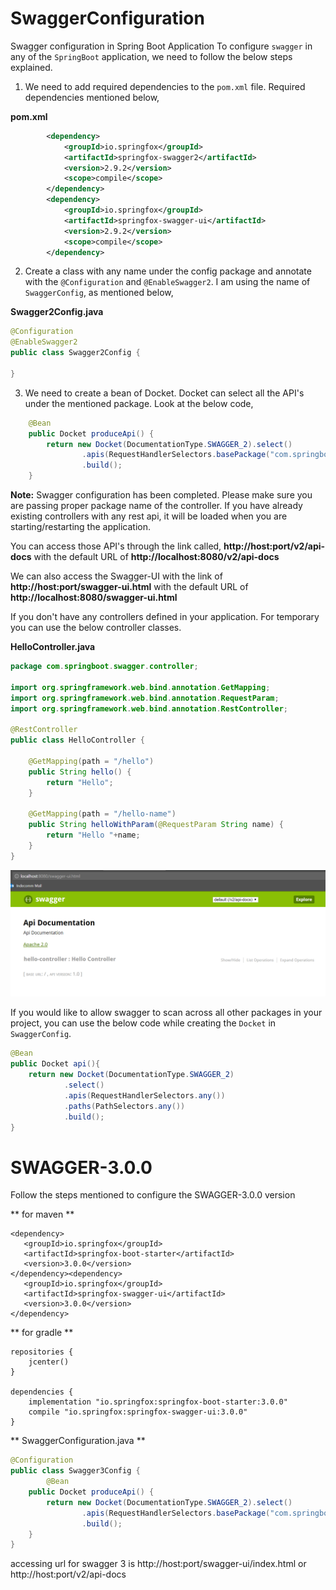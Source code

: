 # SwaggerConfiguration
Swagger configuration in Spring Boot Application
To configure ```swagger``` in any of the ```SpringBoot``` application, we need to follow the below steps explained.
1. We need to add required dependencies to the ```pom.xml``` file. Required dependencies mentioned below,

**pom.xml**
```xml
		<dependency>
			<groupId>io.springfox</groupId>
			<artifactId>springfox-swagger2</artifactId>
			<version>2.9.2</version>
			<scope>compile</scope>
		</dependency>
		<dependency>
			<groupId>io.springfox</groupId>
			<artifactId>springfox-swagger-ui</artifactId>
			<version>2.9.2</version>
			<scope>compile</scope>
		</dependency>
```
2. Create a class with any name under the config package and annotate with the ```@Configuration``` and ```@EnableSwagger2```. I am using the name of ```SwaggerConfig```, as mentioned below,

**Swagger2Config.java**
```java
@Configuration
@EnableSwagger2
public class Swagger2Config {

}
```

3. We need to create a bean of Docket. Docket can select all the API's under the mentioned package. Look at the below code,
```java
	@Bean
	public Docket produceApi() {
		return new Docket(DocumentationType.SWAGGER_2).select()
				.apis(RequestHandlerSelectors.basePackage("com.springboot.swagger.controller"))
				.build();
	}
```
**Note:** Swagger configuration has been completed. Please make sure you are passing proper package name of the controller. If you have already existing controllers with any rest api, it will be loaded when you are starting/restarting the application.

You can access those API's through the link called, <b>http://host:port/v2/api-docs</b> with the default URL of <b>http://localhost:8080/v2/api-docs</b>

We can also access the Swagger-UI with the link of <b>http://host:port/swagger-ui.html</b> with the default URL of <b>http://localhost:8080/swagger-ui.html</b>
	
If you don't have any controllers defined in your application. For temporary you can use the below controller classes.

**HelloController.java**
```java
package com.springboot.swagger.controller;

import org.springframework.web.bind.annotation.GetMapping;
import org.springframework.web.bind.annotation.RequestParam;
import org.springframework.web.bind.annotation.RestController;

@RestController
public class HelloController {

	@GetMapping(path = "/hello")
	public String hello() {
		return "Hello";
	}
	
	@GetMapping(path = "/hello-name")
	public String helloWithParam(@RequestParam String name) {
		return "Hello "+name;
	}
}
```
![Swagger-UI](https://github.com/Nallamachu/SwaggerConfiguration/blob/master/swagger-ui.PNG)

If you would like to allow swagger to scan across all other packages in your project, you can use the below code while creating the ```Docket``` in ```SwaggerConfig```.
```java
@Bean
public Docket api(){
    return new Docket(DocumentationType.SWAGGER_2)
            .select()
            .apis(RequestHandlerSelectors.any())
            .paths(PathSelectors.any())
            .build();
}
```

# SWAGGER-3.0.0
Follow the steps mentioned to configure the SWAGGER-3.0.0 version

** for maven **
```
<dependency>
   <groupId>io.springfox</groupId>
   <artifactId>springfox-boot-starter</artifactId>
   <version>3.0.0</version>
</dependency><dependency>
   <groupId>io.springfox</groupId>
   <artifactId>springfox-swagger-ui</artifactId>
   <version>3.0.0</version>
</dependency>
```

** for gradle **
```
repositories {
    jcenter()
}

dependencies {
    implementation "io.springfox:springfox-boot-starter:3.0.0"
    compile "io.springfox:springfox-swagger-ui:3.0.0"
}
```

** SwaggerConfiguration.java **
```java
@Configuration
public class Swagger3Config {
        @Bean
	public Docket produceApi() {
		return new Docket(DocumentationType.SWAGGER_2).select()
				.apis(RequestHandlerSelectors.basePackage("com.springboot.swagger.controller"))
				.build();
	}
}
```

accessing url for swagger 3 is http://host:port/swagger-ui/index.html or http://host:port/v2/api-docs

